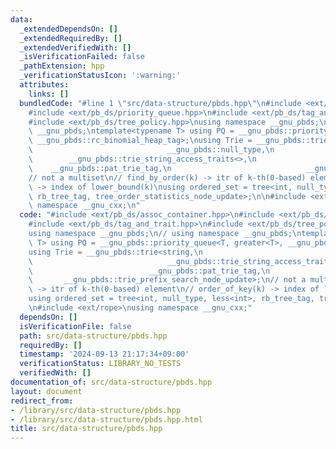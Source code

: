 ```yaml
---
data:
  _extendedDependsOn: []
  _extendedRequiredBy: []
  _extendedVerifiedWith: []
  _isVerificationFailed: false
  _pathExtension: hpp
  _verificationStatusIcon: ':warning:'
  attributes:
    links: []
  bundledCode: "#line 1 \"src/data-structure/pbds.hpp\"\n#include <ext/pb_ds/assoc_container.hpp>\n\
    #include <ext/pb_ds/priority_queue.hpp>\n#include <ext/pb_ds/tag_and_trait.hpp>\n\
    #include <ext/pb_ds/tree_policy.hpp>\nusing namespace __gnu_pbds;\n// using namespace\
    \ __gnu_pbds;\ntemplate<typename T> using PQ = __gnu_pbds::priority_queue<T, greater<T>,\
    \ __gnu_pbds::rc_binomial_heap_tag>;\nusing Trie = __gnu_pbds::trie<string,\n\
    \                              __gnu_pbds::null_type,\n                      \
    \        __gnu_pbds::trie_string_access_traits<>,\n                          \
    \    __gnu_pbds::pat_trie_tag,\n                              __gnu_pbds::trie_prefix_search_node_update>;\n\
    // not a multiset\n// find_by_order(k) -> itr of k-th(0-based) element\n// order_of_key(k)\
    \ -> index of lower_bound(k)\nusing ordered_set = tree<int, null_type, less<int>,\
    \ rb_tree_tag, tree_order_statistics_node_update>;\n\n#include <ext/rope>\nusing\
    \ namespace __gnu_cxx;\n"
  code: "#include <ext/pb_ds/assoc_container.hpp>\n#include <ext/pb_ds/priority_queue.hpp>\n\
    #include <ext/pb_ds/tag_and_trait.hpp>\n#include <ext/pb_ds/tree_policy.hpp>\n\
    using namespace __gnu_pbds;\n// using namespace __gnu_pbds;\ntemplate<typename\
    \ T> using PQ = __gnu_pbds::priority_queue<T, greater<T>, __gnu_pbds::rc_binomial_heap_tag>;\n\
    using Trie = __gnu_pbds::trie<string,\n                              __gnu_pbds::null_type,\n\
    \                              __gnu_pbds::trie_string_access_traits<>,\n    \
    \                          __gnu_pbds::pat_trie_tag,\n                       \
    \       __gnu_pbds::trie_prefix_search_node_update>;\n// not a multiset\n// find_by_order(k)\
    \ -> itr of k-th(0-based) element\n// order_of_key(k) -> index of lower_bound(k)\n\
    using ordered_set = tree<int, null_type, less<int>, rb_tree_tag, tree_order_statistics_node_update>;\n\
    \n#include <ext/rope>\nusing namespace __gnu_cxx;"
  dependsOn: []
  isVerificationFile: false
  path: src/data-structure/pbds.hpp
  requiredBy: []
  timestamp: '2024-09-13 21:17:34+09:00'
  verificationStatus: LIBRARY_NO_TESTS
  verifiedWith: []
documentation_of: src/data-structure/pbds.hpp
layout: document
redirect_from:
- /library/src/data-structure/pbds.hpp
- /library/src/data-structure/pbds.hpp.html
title: src/data-structure/pbds.hpp
---
```

